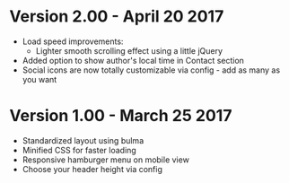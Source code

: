 # Version 2.00 - April 20 2017

- Load speed improvements:
    - Lighter smooth scrolling effect using a little jQuery
- Added option to show author's local time in Contact section
- Social icons are now totally customizable via config - add as many as you want

# Version 1.00 - March 25 2017

- Standardized layout using bulma
- Minified CSS for faster loading
- Responsive hamburger menu on mobile view
- Choose your header height via config
